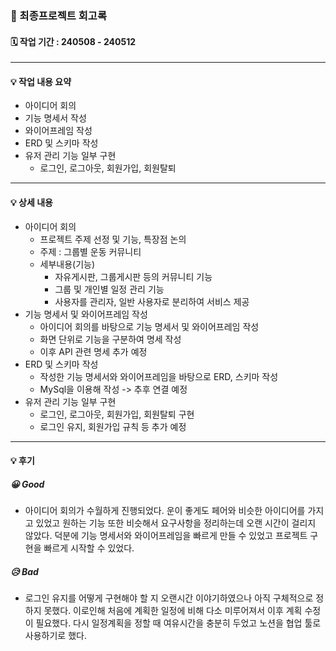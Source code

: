 ### 📑 최종프로젝트 회고록

#### 🗓 작업 기간 : 240508 - 240512

---

#### 💡 작업 내용 요약
- 아이디어 회의
- 기능 명세서 작성
- 와이어프레임 작성
- ERD 및 스키마 작성
- 유저 관리 기능 일부 구현
  - 로그인, 로그아웃, 회원가입, 회원탈퇴

---

#### 💡 상세 내용
- 아이디어 회의
  - 프로젝트 주제 선정 및 기능, 특장점 논의
  - 주제 : 그룹별 운동 커뮤니티
  - 세부내용(기능)
    - 자유게시판, 그룹게시판 등의 커뮤니티 기능
    - 그룹 및 개인별 일정 관리 기능
    - 사용자를 관리자, 일반 사용자로 분리하여 서비스 제공
- 기능 명세서 및 와이어프레임 작성
  - 아이디어 회의를 바탕으로 기능 명세서 및 와이어프레임 작성
  - 화면 단위로 기능을 구분하여 명세 작성
  - 이후 API 관련 명세 추가 예정
- ERD 및 스키마 작성
  - 작성한 기능 명세서와 와이어프레임을 바탕으로 ERD, 스키마 작성
  - MySql을 이용해 작성 -> 추후 연결 예정
- 유저 관리 기능 일부 구현
  - 로그인, 로그아웃, 회원가입, 회원탈퇴 구현
  - 로그인 유지, 회원가입 규칙 등 추가 예정

---

#### 💡 후기
##### 😀 Good
- 아이디어 회의가 수월하게 진행되었다. 운이 좋게도 페어와 비슷한 아이디어를 가지고 있었고 원하는 기능 또한 비슷해서 요구사항을 정리하는데 오랜 시간이 걸리지 않았다. 덕분에 기능 명세서와 와이어프레임을 빠르게 만들 수 있었고 프로젝트 구현을 빠르게 시작할 수 있었다.
##### 😥 Bad
- 로그인 유지를 어떻게 구현해야 할 지 오랜시간 이야기하였으나 아직 구체적으로 정하지 못했다. 이로인해 처음에 계획한 일정에 비해 다소 미루어져서 이후 계획 수정이 필요했다. 다시 일정계획을 정할 때 여유시간을 충분히 두었고 노션을 협업 툴로 사용하기로 했다.